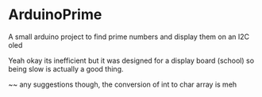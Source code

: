 # ArduinoPrime
A small arduino project to find prime numbers and display them on an I2C oled


Yeah okay its inefficient but it was designed for a display board (school) so being slow is actually a good thing.

~~ any suggestions though, the conversion of int to char array is meh
